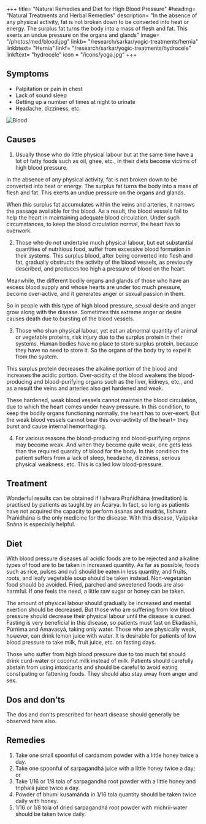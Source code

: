 +++
title= "Natural Remedies and Diet for High Blood Pressure"
#heading= "Natural Treatments and Herbal Remedies"
description= "In the absence of any physical activity, fat is not broken down to be converted into heat or energy. The surplus fat turns the body into a mass of flesh and fat. This exerts an undue pressure on the organs and glands"
image= "/photos/med/blood.jpg"
linkb= "/research/sarkar/yogic-treatments/hernia"
linkbtext= "Hernia"
linkf= "/research/sarkar/yogic-treatments/hydrocele"
linkftext= "hydrocele"
icon = "/icons/yoga.jpg"
+++


## Symptoms

- Palpitation or pain in chest
- Lack of sound sleep
- Getting up a number of times at night to urinate
- Headache, dizziness, etc.

![Blood](/photos/med/blood.jpg)


## Causes

1. Usually those who do little physical labour but at the same time have a lot of fatty foods such as oil, ghee, etc., in their diets become victims of high blood pressure. 

In the absence of any physical activity, fat is not broken down to be converted into heat or energy. The surplus fat turns the body into a mass of flesh and fat. This exerts an undue pressure on the organs and glands.

When this surplus fat accumulates within the veins and arteries, it narrows the passage available for the blood. As a result, the blood vessels fail to help the heart in maintaining adequate blood circulation. Under such circumstances, to keep the blood circulation normal, the heart has to overwork.

2. Those who do not undertake much physical labour, but eat substantial quantities of nutritious food, suffer from excessive blood formation in their systems. This surplus blood, after being converted into flesh and fat, gradually obstructs the activity of the blood vessels, as previously described, and produces too high a pressure of blood on the heart.

Meanwhile, the different bodily organs and glands of those who have an excess blood supply and whose hearts are under too much pressure, become over-active, and it generates anger or sexual passion in them. 

So in people with this type of high blood pressure, sexual desire and anger grow along with the disease. Sometimes this extreme anger or desire causes death due to bursting of the blood vessels.

3. Those who shun physical labour, yet eat an abnormal quantity of animal or vegetable proteins, risk injury due to the surplus protein in their systems. Human bodies have no place to store surplus protein, because they have no need to store it. So the organs of the body try to expel it from the system.

This surplus protein decreases the alkaline portion of the blood and increases the acidic portion. Over-acidity of the blood weakens the blood-producing and blood-purifying organs such as the liver, kidneys, etc., and as a result the veins and arteries also get hardened and weak. 

These hardened, weak blood vessels cannot maintain the blood circulation, due to which the heart comes under heavy pressure. In this condition, to keep the bodily organs functioning normally, the heart has to over-exert. But the weak blood vessels cannot bear this over-activity of the heart= they burst and cause internal hemorrhaging.

4. For various reasons the blood-producing and blood-purifying organs may become weak. And when they become quite weak, one gets less than the required quantity of blood for the body. In this condition the patient suffers from a lack of sleep, headache, dizziness, serious physical weakness, etc. This is called low blood-pressure.

## Treatment

<!-- Morning – Utkśepa Mudrá, Karmásana, Yogamudrá, Diirgha Prańáma, Bhújauṋgásana, Agnisára Mudra, and Váyavii Mudrá or Váyavii Práńáyáma.
Evening – Karmásana, Yogamudrá, Diirgha Prańáma, Bhújauṋgásana, Agnisára Mudrá, and Upaviśt́a Ud́d́ayana Mudrá. -->

Wonderful results can be obtained if Iishvara Prańidhána (meditation) is practised by patients as taught by an Ácárya. In fact, so long as patients have not acquired the capacity to perform ásanas and mudrás, Iishvara Prańidhána is the only medicine for the disease. With this disease, Vyápaka Snána is especially helpful.

## Diet

With blood pressure diseases all acidic foods are to be rejected and alkaline types of food are to be taken in increased quantity. As far as possible, foods such as rice, pulses and rut́i should be eaten in less quantity, and fruits, roots, and leafy vegetable soup should be taken instead. Non-vegetarian food should be avoided. Fried, parched and sweetened foods are also harmful. If one feels the need, a little raw sugar or honey can be taken.

The amount of physical labour should gradually be increased and mental exertion should be decreased. But those who are suffering from low blood pressure should decrease their physical labour until the disease is cured.
Fasting is very beneficial in this disease, so patients must fast on Ekádashii, Púrńima and Amávasyá, taking only water. Those who are physically weak, however, can drink lemon juice with water. It is desirable for patients of low blood pressure to take milk, fruit juice, etc. on fasting days.

Those who suffer from high blood pressure due to too much fat should drink curd-water or coconut milk instead of milk. Patients should carefully abstain from using intoxicants and should be careful to avoid eating constipating or fattening foods. They should also stay away from anger and sex.

## Dos and don’ts

The dos and don’ts prescribed for heart disease should generally be observed here also.


## Remedies

1. Take one small spoonful of cardamom powder with a little honey twice a day.
2. Take one spoonful of sarpagandhá juice with a little honey twice a day; or
3. Take 1/16 or 1/8 tola of sarpagandhá root powder with a little honey and triphalá juice twice a day.
4. Powder of bhumi kusamáńda in 1/16 tola quantity should be taken twice daily with honey.
5. 1/16 or 1/8 tola of dried sarpagandhá root powder with michrii-water should be taken twice daily.